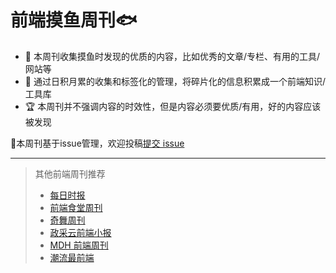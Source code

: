 # 前端摸鱼周刊🐟


 - 🔖 本周刊收集摸鱼时发现的优质的内容，比如优秀的文章/专栏、有用的工具/网站等
 - 🚧 通过日积月累的收集和标签化的管理，将碎片化的信息积累成一个前端知识/工具库
 - 🏆 本周刊并不强调内容的时效性，但是内容必须要优质/有用，好的内容应该被发现


🎯本周刊基于issue管理，欢迎投稿[提交 issue](https://github.com/fe-focus/moyu-weekly/issues/new/choose) 


---

> 其他前端周刊推荐
> - [每日时报](https://wubaiqing.github.io/zaobao)
> - [前端食堂周刊](https://github.com/Geekhyt/weekly)
> - [奇舞周刊](https://weekly.75.team/)
> - [政采云前端小报](https://weekly.zoo.team/)
> - [MDH 前端周刊](https://github.com/sorrycc/weekly)
> - [潮流最前端](https://www.yuque.com/alibabaf2e/weekly)
